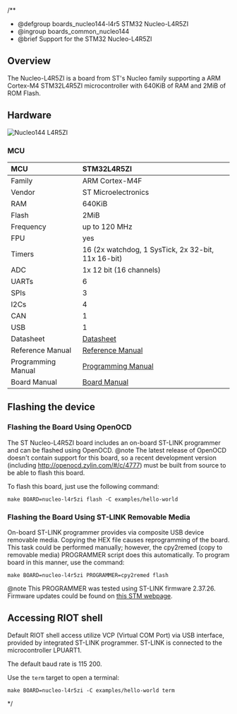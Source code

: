 /**
 * @defgroup    boards_nucleo144-l4r5 STM32 Nucleo-L4R5ZI
 * @ingroup     boards_common_nucleo144
 * @brief       Support for the STM32 Nucleo-L4R5ZI

## Overview

The Nucleo-L4R5ZI is a board from ST's Nucleo family supporting a ARM Cortex-M4
STM32L4R5ZI microcontroller with 640KiB of RAM and 2MiB of ROM Flash.

## Hardware

![Nucleo144 L4R5ZI](https://www.st.com/bin/ecommerce/api/image.PF264781.en.feature-description-include-personalized-no-cpn-large.jpg)

### MCU

| MCU          | STM32L4R5ZI                                        |
|:-------------|:---------------------------------------------------|
| Family       | ARM Cortex-M4F                                     |
| Vendor       | ST Microelectronics                                |
| RAM          | 640KiB                                             |
| Flash        | 2MiB                                               |
| Frequency    | up to 120 MHz                                      |
| FPU          | yes                                                |
| Timers       | 16 (2x watchdog, 1 SysTick, 2x 32-bit, 11x 16-bit) |
| ADC          | 1x 12 bit (16 channels)                            |
| UARTs        | 6                                                  |
| SPIs         | 3                                                  |
| I2Cs         | 4                                                  |
| CAN          | 1                                                  |
| USB          | 1                                                  |
| Datasheet    | [Datasheet](https://www.st.com/resource/en/datasheet/stm32l4r5zi.pdf)|
| Reference Manual | [Reference Manual](https://www.st.com/resource/en/reference_manual/rm0432-stm32l4-series-advanced-armbased-32bit-mcus-stmicroelectronics.pdf)|
| Programming Manual | [Programming Manual](https://www.st.com/resource/en/programming_manual/pm0214-stm32-cortexm4-mcus-and-mpus-programming-manual-stmicroelectronics.pdf)|
| Board Manual | [Board Manual](http://www.st.com/st-web-ui/static/active/en/resource/technical/document/user_manual/um2179-stm32-nucleo144-boards-mb1312-stmicroelectronics-1.pdf)|

## Flashing the device

### Flashing the Board Using OpenOCD

The ST Nucleo-L4R5ZI board includes an on-board ST-LINK programmer and can be
flashed using OpenOCD.
@note The latest release of OpenOCD doesn't contain support for this board,
so a recent development version (including  http://openocd.zylin.com/#/c/4777)
must be built from source to be able to flash this board.

To flash this board, just use the following command:

```
make BOARD=nucleo-l4r5zi flash -C examples/hello-world
```

### Flashing the Board Using ST-LINK Removable Media

On-board ST-LINK programmer provides via composite USB device removable media.
Copying the HEX file causes reprogramming of the board. This task
could be performed manually; however, the cpy2remed (copy to removable
media) PROGRAMMER script does this automatically. To program board in
this manner, use the command:
```
make BOARD=nucleo-l4r5zi PROGRAMMER=cpy2remed flash
```
@note This PROGRAMMER was tested using ST-LINK firmware 2.37.26. Firmware updates
could be found on [this STM webpage](https://www.st.com/en/development-tools/stsw-link007.html).

## Accessing RIOT shell

Default RIOT shell access utilize VCP (Virtual COM Port) via USB interface,
provided by integrated ST-LINK programmer. ST-LINK is connected to the
microcontroller LPUART1.

The default baud rate is 115 200.

Use the `term` target to open a terminal:

    make BOARD=nucleo-l4r5zi -C examples/hello-world term

 */
